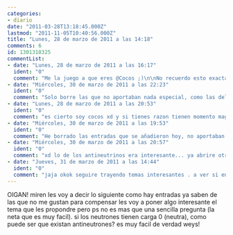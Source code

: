 ```yaml
---
categories:
- diario
date: "2011-03-28T13:18:45.000Z"
lastmod: "2011-11-05T10:40:56.000Z"
title: "Lunes, 28 de marzo de 2011 a las 14:18"
comments: 6
id: 1301318325
commentList:
- date: "Lunes, 28 de marzo de 2011 a las 16:17"
  ident: "0"
  comment: "Me la juego a que eres @Cocos ;)\n\nNo recuerdo esto exactamente, pero discutámoslo: Un antineutrón surge como la \"antipartícula\" de un neutrón como dices. Un neutrón \"tiene\" carga neutra. La principal diferencia física está en el momento magnético, el cual difiere en el signo"
- date: "Miércoles, 30 de marzo de 2011 a las 22:23"
  ident: "0"
  comment: "Solo borre las que no aportaban nada especial, como las del ardejo ese. Mientras no se ponga cosas sin sustancia, y no se dupliquen las entradas, se puede poner absolutamente cualquier cosa"
- date: "Lunes, 28 de marzo de 2011 a las 20:53"
  ident: "0"
  comment: "es cierto soy cocos xd y si tienes razon tienen momento magnetico opuesto exacto. otra manera de explicarlo, es porque esta hecho de antiquarks we! y ahi ya si cada uno tiene cargas opuestas!"
- date: "Miércoles, 30 de marzo de 2011 a las 19:53"
  ident: "0"
  comment: "He borrado las entradas que se añadieron hoy, no aportaban nada..."
- date: "Miércoles, 30 de marzo de 2011 a las 20:57"
  ident: "0"
  comment: "xd lo de los antineutrinos era interesante... ya abrire otra entrada con ese tema"
- date: "Jueves, 31 de marzo de 2011 a las 14:44"
  ident: "0"
  comment: "jaja okok seguire trayendo temas interesantes . a ver si encuentro cierta pagina que lei hace tiempo donde explicaba de forma sencilla todas las particulas elementales (las principales al menos)"
---
```


OIGAN! miren les voy a decir lo siguiente como hay entradas ya saben de las que no me gustan para compensar les voy a poner algo interesante el tema que les propondre pero ps no es mas que una sencilla pregunta (la neta que es muy facil). si los neutrones tienen carga 0 (neutra), como puede ser que existan antineutrones? es muy facil de verdad weys!